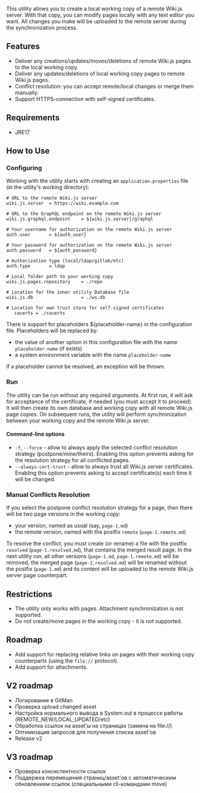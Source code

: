 This utility allows you to create a local working copy of a remote Wiki.js server. With that copy, you can modify pages locally with any text editor you want. All changes you make will be uploaded to the remote server during the synchronization process.

## Features
- Deliver any creations/updates/moves/deletions of remote Wiki.js pages to the local working copy.
- Deliver any updates/deletions of local working copy pages to remote Wiki.js pages.
- Conflict resolution: you can accept remote/local changes or merge them manually.
- Support HTTPS-connection with self-signed certificates.

## Requirements
- JRE17

## How to Use
### Configuring
Working with the utility starts with creating an `application.properties` file (in the utility's working directory):

```properties
# URL to the remote Wiki.js server
wiki.js.server  = https://wiki.example.com

# URL to the GraphQL endpoint on the remote Wiki.js server
wiki.js.graphql.endpoint    = ${wiki.js.server}/graphql

# Your username for authorization on the remote Wiki.js server
auth.user       = ${auth_user}

# Your password for authorization on the remote Wiki.js server
auth.password   = ${auth_password}

# Authorization type (local/ldap/gitlab/etc)
auth.type       = ldap

# Local folder path to your working copy
wiki.js.pages.repository    = ./repo

# Location for the inner utility Database file
wiki.js.db                  = ./ws.db

# Location for own trust store for self-signed certificates
   cacerts = ./cacerts
```

There is support for placeholders ${placeholder-name} in the configuration file. Placeholders will be replaced by:
- the value of another option in this configuration file with the name `placeholder-name` (if exists)
- a system environment variable with the name `placeholder-name`

If a placeholder cannot be resolved, an exception will be thrown.

### Run
The utility can be run without any required arguments. At first run, it will ask for acceptance of the certificate, if needed (you must accept it to proceed). It will then create its own database and working copy with all remote Wiki.js page copies. On subsequent runs, the utility will perform synchronization between your working copy and the remote Wiki.js server.

#### Command-line options
- `-f`, `--force` - allow to always apply the selected conflict resolution strategy (postpone/mine/theirs). Enabling this option prevents asking for the resolution strategy for all conflicted pages.
- `--always-cert-trust` - allow to always trust all Wiki.js server certificates. Enabling this option prevents asking to accept certificate(s) each time it will be changed.

### Manual Conflicts Resolution
If you select the postpone conflict resolution strategy for a page, then there will be two page versions in the working copy:
- your version, named as usual (say, `page-1.md`)
- the remote version, named with the postfix `remote` (`page-1.remote.md`)

To resolve the conflict, you must create (or rename) a file with the postfix `resolved` (`page-1.resolved.md`), that contains the merged result page. In the next utility run, all other versions (`page-1.md`, `page-1.remote.md`) will be removed, the merged page (`page-1.resolved.md`) will be renamed without the postfix (`page-1.md`) and its content will be uploaded to the remote Wiki.js server page counterpart.

## Restrictions
- The utility only works with pages. Attachment synchronization is not supported.
- Do not create/move pages in the working copy - it is not supported.

## Roadmap
- Add support for replacing relative links on pages with their working copy counterparts (using the `file://` protocol).
- Add support for attachments.

## V2 roadmap
- Логирование в GitMan
- Проверка upload changed asset
- Настройка нормального вывода в System.out в процессе работы (REMOTE_NEW/LOCAL_UPDATED/etc)
- Обработка ссылок на asset'ы на страницах (замена на file://)
- Оптимизация запросов для получения списка asset'ов
- Release v2

## V3 roadmap
- Проверка консистентности ссылок
- Поддержка перемещения страниц/asset'ов с автоматическим обновлением ссылок (специальными cli-командами move)